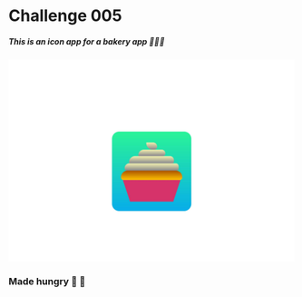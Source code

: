 # Challenge 005

##### This is an icon app for a bakery app 🤷🏻‍♂️

[![Challenge design](https://github.com/mateo-andres/100DaysChallenge/blob/master/005/005.jpg?raw=true "Challenge design")](https://github.com/mateo-andres/100DaysChallenge/blob/master/005/005.jpg?raw=true "Challenge design")

### Made hungry 🌮 🍕
